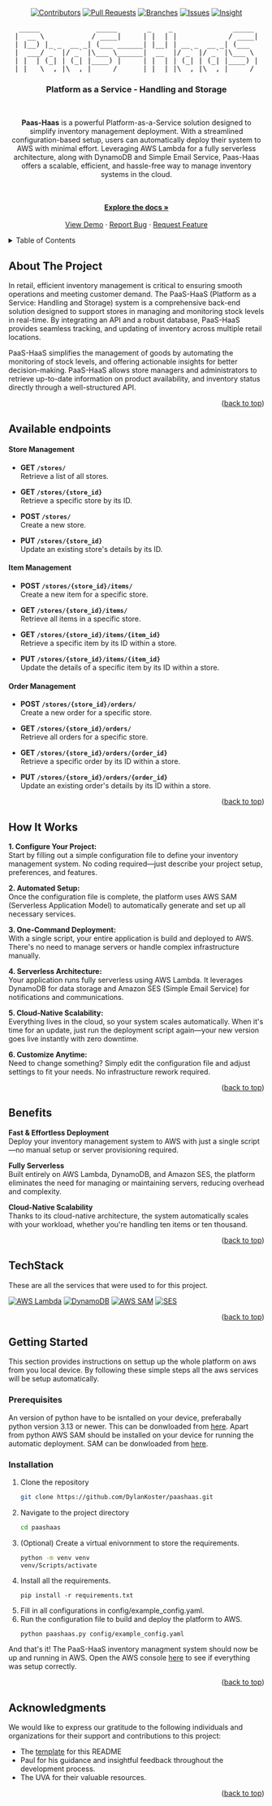 <a name="readme-top"></a>

<div align="center">

[![Contributors](https://img.shields.io/badge/Contributors-4-green.svg?style=for-the-badge)](https://github.com/DylanKoster/paashaas/graphs/contributors)
[![Pull Requests](https://img.shields.io/badge/Pull%20Requests--green.svg?style=for-the-badge)](https://github.com/DylanKoster/paashaas/pulls)
[![Branches](https://img.shields.io/badge/Branches--green.svg?style=for-the-badge)](https://github.com/DylanKoster/paashaas/pulls)
[![Issues](https://img.shields.io/badge/Issues--green.svg?style=for-the-badge)](https://github.com/DylanKoster/paashaas/issues)
[![Insight](https://img.shields.io/badge/Insight--green.svg?style=for-the-badge)](https://github.com/DylanKoster/paashaas/pulse/monthly)

<pre>
 _____             _____       _    _              _____ 
|  __ \           / ____|     | |  | |            / ____|
| |__) |_ _  __ _| (___ ______| |__| | __ _  __ _| (___  
|  ___/ _` |/ _` |\___ \______|  __  |/ _` |/ _` |\___ \ 
| |  | (_| | (_| |____) |     | |  | | (_| | (_| |____) |
|_|   \__,_|\__,_|_____/      |_|  |_|\__,_|\__,_|_____/ 
</pre>

</div>
<div align="center">
    <h3>Platform as a Service - Handling and Storage</h3>
    <br/>
    <p align="center">
    <strong>Paas-Haas</strong> is a powerful Platform-as-a-Service solution designed to simplify inventory management deployment. With a streamlined configuration-based setup, users can automatically deploy their system to AWS with minimal effort. Leveraging AWS Lambda for a fully serverless architecture, along with DynamoDB and Simple Email Service, Paas-Haas offers a scalable, efficient, and hassle-free way to manage inventory systems in the cloud.
    </p>
    <br />
    <br />
    <a href="https://github.com/DylanKoster/paashaas"><strong>Explore the docs »</strong></a>
    <br />
    <br />
    <a href="https://github.com/DylanKoster/paashaas/">View Demo</a>
    ·
    <a href="https://github.com/DylanKoster/paashaas/issues/new?labels=bug&template=bug-report---.md">Report Bug</a>
    ·
    <a href="https://github.com/DylanKoster/paashaas/issues/new?labels=enhancement&template=feature-request---.md">Request Feature</a>
  </p>
</div>

<details>
  <summary>Table of Contents</summary>
  <ol>
    <li>
      <a href="#about-the-project">About The Project</a>
      <ul>
        <li><a href="#techstack">TechStack</a></li>
      </ul>
    </li>
    <li>
      <a href="#getting-started">Getting Started</a>
      <ul>
        <li><a href="#prerequisites">Prerequisites</a></li>
        <li><a href="#installation">Installation</a></li>
      </ul>
    </li>
    <li><a href="#usage">Usage</a></li>
    <li><a href="#roadmap">Roadmap</a></li>
    <li><a href="#contributing">Contributing</a></li>
    <li><a href="#acknowledgments">Acknowledgments</a></li>
  </ol>
</details>

## About The Project

In retail, efficient inventory management is critical to ensuring smooth operations and meeting customer demand. The PaaS-HaaS (Platform as a Service: Handling and Storage) system is a comprehensive back-end solution designed to support stores in managing and monitoring stock levels in real-time. By integrating an API and a robust database, PaaS-HaaS provides seamless tracking, and updating of inventory across multiple retail locations.

PaaS-HaaS simplifies the management of goods by automating the monitoring of stock levels, and offering actionable insights for better decision-making. PaaS-HaaS allows store managers and administrators to retrieve up-to-date information on product availability, and inventory status directly through a well-structured API.

<p align="right">(<a href="#readme-top">back to top</a>)</p>

## Available endpoints

#### **Store Management**
- **GET `/stores/`**  
  Retrieve a list of all stores.
  
- **GET `/stores/{store_id}`**  
  Retrieve a specific store by its ID.
  
- **POST `/stores/`**  
  Create a new store.
  
- **PUT `/stores/{store_id}`**  
  Update an existing store's details by its ID.

#### **Item Management**
- **POST `/stores/{store_id}/items/`**  
  Create a new item for a specific store.
  
- **GET `/stores/{store_id}/items/`**  
  Retrieve all items in a specific store.

- **GET `/stores/{store_id}/items/{item_id}`**  
  Retrieve a specific item by its ID within a store.

- **PUT `/stores/{store_id}/items/{item_id}`**  
  Update the details of a specific item by its ID within a store.

#### **Order Management**
- **POST `/stores/{store_id}/orders/`**  
  Create a new order for a specific store.
  
- **GET `/stores/{store_id}/orders/`**  
  Retrieve all orders for a specific store.
  
- **GET `/stores/{store_id}/orders/{order_id}`**  
  Retrieve a specific order by its ID within a store.
  
- **PUT `/stores/{store_id}/orders/{order_id}`**  
  Update an existing order's details by its ID within a store.

<p align="right">(<a href="#readme-top">back to top</a>)</p>

## How It Works

**1. Configure Your Project:**  
Start by filling out a simple configuration file to define your inventory management system. No coding required—just describe your project setup, preferences, and features.

**2. Automated Setup:**  
Once the configuration file is complete, the platform uses AWS SAM (Serverless Application Model) to automatically generate and set up all necessary services.

**3. One-Command Deployment:**  
With a single script, your entire application is build and deployed to AWS. There's no need to manage servers or handle complex infrastructure manually.

**4. Serverless Architecture:**  
Your application runs fully serverless using AWS Lambda. It leverages DynamoDB for data storage and Amazon SES (Simple Email Service) for notifications and communications.

**5. Cloud-Native Scalability:**  
Everything lives in the cloud, so your system scales automatically. When it's time for an update, just run the deployment script again—your new version goes live instantly with zero downtime.

**6. Customize Anytime:**  
Need to change something? Simply edit the configuration file and adjust settings to fit your needs. No infrastructure rework required.

<p align="right">(<a href="#readme-top">back to top</a>)</p>

## Benefits

**Fast & Effortless Deployment**  
Deploy your inventory management system to AWS with just a single script—no manual setup or server provisioning required.

**Fully Serverless**  
Built entirely on AWS Lambda, DynamoDB, and Amazon SES, the platform eliminates the need for managing or maintaining servers, reducing overhead and complexity.

**Cloud-Native Scalability**  
Thanks to its cloud-native architecture, the system automatically scales with your workload, whether you're handling ten items or ten thousand.

<p align="right">(<a href="#readme-top">back to top</a>)</p>

## TechStack

These are all the services that were used to for this project.

<div align="left">

[![AWS Lambda][Lambda]][Lambda-url]
[![DynamoDB][DynamoDB]][DynamoDB-url]
[![AWS SAM][SAM]][SAM-url]
[![SES][SES]][SES-url]


</div>

<p align="right">(<a href="#readme-top">back to top</a>)</p>

## Getting Started

This section provides instructions on settup up the whole platform on aws from you local device. By following these simple steps all the aws services will be setup automatically.

### Prerequisites

An version of python have to be isntalled on your device, preferabally python version 3.13 or newer. This can be donwloaded from [here](https://www.python.org/downloads/).
Apart from python AWS SAM should be installed on your device for running the automatic deployment. SAM can be donwloaded from [here](https://docs.aws.amazon.com/serverless-application-model/latest/developerguide/install-sam-cli.html).

### Installation

1. Clone the repository
   ```sh
   git clone https://github.com/DylanKoster/paashaas.git
   ```
2. Navigate to the project directory
   ```sh
   cd paashaas
   ```
3. (Optional) Create a virtual enivornment to store the requirements. 
   ```sh
   python -m venv venv
   venv/Scripts/activate
   ```
4. Install all the requirements.
    ```
    pip install -r requirements.txt
    ```
5. Fill in all configurations in config/example_config.yaml.
6. Run the configuration file to build and deploy the platform to AWS.
    ```
    python paashaas.py config/example_config.yaml
    ```

And that's it! The PaaS-HaaS inventory managment system should now be up and running in AWS. Open the AWS console [here](https://aws.amazon.com/console/) to see if everything was setup correctly.

<p align="right">(<a href="#readme-top">back to top</a>)</p>

## Acknowledgments

We would like to express our gratitude to the following individuals and organizations for their support and contributions to this project:

- The [template](https://github.com/othneildrew/Best-README-Template) for this README
- Paul for his guidance and insightful feedback throughout the development process.
- The UVA for their valuable resources.

<p align="right">(<a href="#readme-top">back to top</a>)</p>

[Lambda]: https://img.shields.io/badge/AWS%20Lambda-FF9900?style=for-the-badge&logo=awslambda&logoColor=white
[Lambda-url]: https://aws.amazon.com/lambda/

[DynamoDB]: https://img.shields.io/badge/DynamoDB-4053D6?style=for-the-badge&logo=amazon-dynamodb&logoColor=white
[DynamoDB-url]: https://aws.amazon.com/dynamodb/

[SAM]: https://img.shields.io/badge/AWS%20SAM-1D72B8?style=for-the-badge&logo=amazonaws&logoColor=white
[SAM-url]: https://aws.amazon.com/serverless/sam/

[SES]: https://img.shields.io/badge/AWS%20SES-232F3E?style=for-the-badge&logo=amazonses&logoColor=white
[SES-url]: https://aws.amazon.com/ses/

